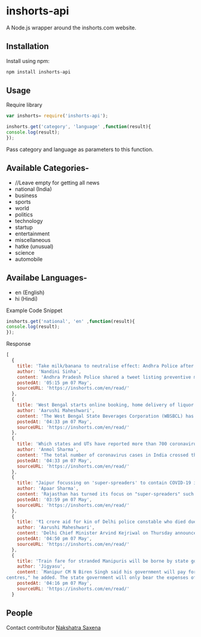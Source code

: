 # inshorts-api

A Node.js wrapper around the inshorts.com website.

## Installation
Install using npm:
```sh
npm install inshorts-api
```

## Usage
Require library
```javascript
var inshorts= require('inshorts-api');
```
```javascript
inshorts.get('category', 'language' ,function(result){
console.log(result);
});
```
Pass category and language as parameters to this function.

## Available Categories-
 - //Leave empty for getting all news
 - national (India)
 - business
 - sports
 - world
 - politics
 - technology
 - startup
 - entertainment
 - miscellaneous
 - hatke (unusual)
 - science
 - automobile


## Availabe Languages-
 - en (English)
 - hi (Hindi)

Example Code Snippet
```javascript
inshorts.get('national', 'en' ,function(result){
console.log(result);
});
```

Response
```javascript
[
  {
    title: 'Take milk/banana to neutralise effect: Andhra Police after Vizag gas leak',
    author: 'Nandini Sinha',
    content: 'Andhra Pradesh Police shared a tweet listing preventive measures to be taken by locals following the gas leak in Visakhapatnam. Some of the measures include drinking more water, taking milk, banana and jaggery to neutralise the effect of gas and using wet cloth as mask even if people are at home. It also mentioned not consuming uncovered food or water.',
    postedAt: '05:15 pm 07 May',
    sourceURL: 'https://inshorts.com/en/read/'
  },
  {
    title: 'West Bengal starts online booking, home delivery of liquor',
    author: 'Aarushi Maheshwari',
    content: 'The West Bengal State Beverages Corporation (WBSBCL) has announced that it has launched a portal for online booking and home delivery of alcohol to minimise footfall at retail outlets and ensure social distancing. WBSBCL added that people, aged 21 or above, can register as buyers on the website. Earlier, Punjab and Chhattisgarh had started home delivery of liquor.',
    postedAt: '04:33 pm 07 May',
    sourceURL: 'https://inshorts.com/en/read/'
  },
  {
    title: 'Which states and UTs have reported more than 700 coronavirus cases?',
    author: 'Anmol Sharma',
    content: 'The total number of coronavirus cases in India crossed the 50,000-mark on Thursday, with cases reported from 33 states and Union Territories (UTs). A total of 12 states and UTs have reported more than 700 cases, which include Maharashtra, Gujarat, Delhi, Tamil Nadu, Rajasthan, Madhya Pradesh, Uttar Pradesh, Andhra Pradesh, Punjab, West Bengal, Telangana and Jammu and Kashmir.',
    postedAt: '04:33 pm 07 May',
    sourceURL: 'https://inshorts.com/en/read/'
  },
  {
    title: "Jaipur focussing on 'super-spreaders' to contain COVID-19 infection: Official",
    author: 'Apaar Sharma',
    content: 'Rajasthan has turned its focus on "super-spreaders" such as vegetable vendors, grocery and medical shops to contain coronavirus infections in Jaipur, said Principal Secretary, Department of Energy and Nodal Officer for Jaipur Ajitabh Sharma. He said that the district administration has "aggressively" started taking random samples after finding over 10 positive cases of super-spreaders in the city.',
    postedAt: '03:59 pm 07 May',
    sourceURL: 'https://inshorts.com/en/read/'
  },
  {
    title: '₹1 crore aid for kin of Delhi police constable who died due to COVID-19',
    author: 'Aarushi Maheshwari',
    content: 'Delhi Chief Minister Arvind Kejriwal on Thursday announced compensation of ₹1 crore for the family of a Delhi Police constable who died due to COVID-19. Kejriwal tweeted, "Without caring for his life, Amit ji continued to serve the people during the coronavirus pandemic. He got coronavirus and subsequently left us. We salute his martyrdom."',
    postedAt: '04:50 pm 07 May',
    sourceURL: 'https://inshorts.com/en/read/'
  },
  {
    title: 'Train fare for stranded Manipuris will be borne by state government: CM',
    author: 'Jigyasu',
    content: `Manipur CM N Biren Singh said his government will pay for the return journey of the Manipur residents stranded in other parts of the country. "After arriving, they'll be quarantined in community quarantine 
centres," he added. The state government will only bear the expenses of those returning from far-off states and not those coming from other Northeastern states, Singh clarified.`,
    postedAt: '04:16 pm 07 May',
    sourceURL: 'https://inshorts.com/en/read/'
  }
```
## People

Contact contributor [Nakshatra Saxena](https://www.linkedin.com/in/nakshatra-saxena-51825a152/)